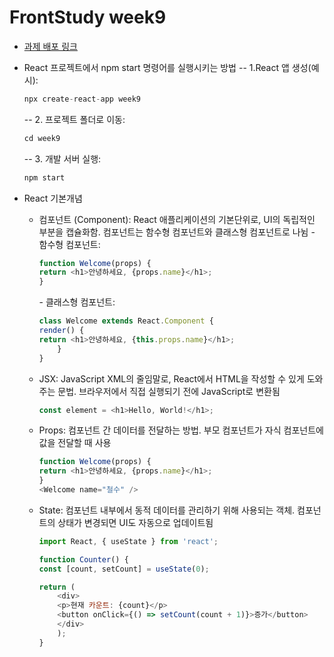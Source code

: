 # FrontStudy week9

- [과제 배포 링크](https://front-study-igtix3n1b-rosoomins-projects.vercel.app)

- React 프로젝트에서 npm start 명령어를 실행시키는 방법
    -- 1.React  앱 생성(예시):
    ```javascript
    npx create-react-app week9
    ```
    -- 2. 프로젝트 폴더로 이동:
    ```javascript
    cd week9
    ```
    -- 3. 개발 서버 실행:
    ```javascript
    npm start
    ```
- React 기본개념
    - 컴포넌트 (Component): React 애플리케이션의 기본단위로, UI의 독립적인 부분을 캡슐화함. 컴포넌트는 함수형 컴포넌트와 클래스형 컴포넌트로 나뉨
        \- 함수형 컴포넌트:
        ```javascript
        function Welcome(props) {
        return <h1>안녕하세요, {props.name}</h1>;
        }
        ```
        \- 클래스형 컴포넌트:
        ```javascript
        class Welcome extends React.Component {
        render() {
        return <h1>안녕하세요, {this.props.name}</h1>;
            }
        }
        ```
    - JSX: JavaScript XML의 줄임말로, React에서 HTML을 작성할 수 있게 도와주는 문법. 브라우저에서 직접 실행되기 전에 JavaScript로 변환됨
        ```javascript
        const element = <h1>Hello, World!</h1>;
        ```
    - Props: 컴포넌트 간 데이터를 전달하는 방법. 부모 컴포넌트가 자식 컴포넌트에 값을 전달할 때 사용
        ```javascript
        function Welcome(props) {
        return <h1>안녕하세요, {props.name}</h1>;
        }
        <Welcome name="철수" />
        ```
    - State: 컴포넌트 내부에서 동적 데이터를 관리하기 위해 사용되는 객체. 컴포넌트의 상태가 변경되면 UI도 자동으로 업데이트됨
        ```javascript
        import React, { useState } from 'react';

        function Counter() {
        const [count, setCount] = useState(0);

        return (
            <div>
            <p>현재 카운트: {count}</p>
            <button onClick={() => setCount(count + 1)}>증가</button>
            </div>
            );
        }
        ```
        


